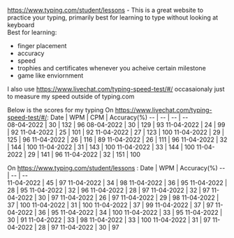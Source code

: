 
https://www.typing.com/student/lessons - This is a great website to practice your typing, primarily best for learning to type without looking at keyboard  
Best for learning:
- finger placement
- accuracy
- speed
- trophies and certificates whenever you acheive certain milestone
- game like enviornment

I also use https://www.livechat.com/typing-speed-test/#/ occasaionaly just to measure my speed outside of typing.com  

Below is the scores for my typing
On https://www.livechat.com/typing-speed-test/#/:
Date | WPM | CPM | Accuracy(%)
-- | -- | -- | --  
08-04-2022 | 30 | 132 | 96
08-04-2022 | 30 | 129 | 93
11-04-2022 | 24 | 99 | 92
11-04-2022 | 25 | 101 | 92
11-04-2022 | 27 | 123 | 100
11-04-2022 | 29 | 125 | 96
11-04-2022 | 26 | 116 | 89
11-04-2022 | 26 | 111 | 96
11-04-2022 | 32 | 144 | 100
11-04-2022 | 31 | 143 | 100
11-04-2022 | 33 | 144 | 100
11-04-2022 | 29 | 141 | 96
11-04-2022 | 32 | 151 | 100


On https://www.typing.com/student/lessons :
Date | WPM | Accuracy(%)
-- | -- | --  
11-04-2022 | 45 | 97
11-04-2022 | 34 | 98
11-04-2022 | 36 | 95
11-04-2022 | 28 | 95
11-04-2022 | 32 | 96
11-04-2022 | 28 | 97
11-04-2022 | 32 | 97
11-04-2022 | 30 | 97
11-04-2022 | 26 | 97
11-04-2022 | 29 | 98
11-04-2022 | 37 | 100
11-04-2022 | 31 | 100
11-04-2022 | 37 | 99
11-04-2022 | 37 | 97
11-04-2022 | 36 | 95
11-04-2022 | 34 | 100
11-04-2022 | 33 | 95
11-04-2022 | 30 | 91
11-04-2022 | 33 | 98
11-04-2022 | 33 | 100
11-04-2022 | 31 | 97
11-04-2022 | 28 | 97
11-04-2022 | 30 | 97

